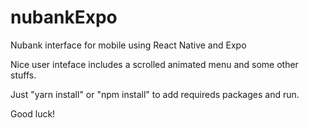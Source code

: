 # nubankExpo
Nubank interface for mobile using React Native and Expo


Nice user inteface includes a scrolled animated menu and some other stuffs.

Just "yarn install" or "npm install" to add requireds packages and run.


Good luck!

